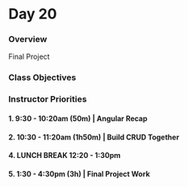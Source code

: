 # Day 20

### Overview
Final Project

### Class Objectives

### Instructor Priorities

#### 1. 9:30 - 10:20am (50m) | Angular Recap

#### 2. 10:30 - 11:20am (1h50m) | Build CRUD Together

#### 4. LUNCH BREAK 12:20 - 1:30pm

#### 5. 1:30 - 4:30pm (3h) | Final Project Work

